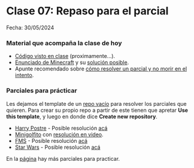 # Clase 07: Repaso para el parcial

Fecha: 30/05/2024

### Material que acompaña la clase de hoy
* [Código visto en clase]() (proximamente...).
* [Enunciado de Minecraft](https://docs.google.com/document/d/1i9rB5AzRswz_0Z4T1v5IgRhC3UT-d_Ib1K7LUeq5sa0/edit#) y su [solución posible](https://github.com/haskell-uqbar/integrador-minecraft).
* Apunte recomendado sobre [cómo resolver un parcial y no morir en el intento](https://docs.google.com/document/d/11X_4N1VfZB78f5Ff6M3VcW40nazlEFQu1d2p3Lyjg5c/edit#heading=h.4s3whc7yvau4).

### Parciales para prácticar

Les dejamos el template de un [repo vacío](https://github.com/pdepjm/2024-f-repoBase) para resolver los parciales que quieren. Para crear su propio repo a partir de este tienen que apretar **Use this template**, y luego en donde dice **Create new repository**.

* [Harry Postre](https://docs.google.com/document/d/1jNjWDojVUCg_PtY3_0XLCbGYkEOP-Jus0_BRzGGI2_o/edit) - Posible resolución [acá](https://github.com/pdepjm/2022-f-parcialhp-asanzo)
* [Minigolfito](https://docs.google.com/document/d/1LeWBI6pg_7uNFN_yzS2DVuVHvD0M6PTlG1yK0lCvQVE/edit) con [resolución en video](https://www.youtube.com/watch?v=NEhCiL7JTo8&ab_channel=ParadigmasdeProgramaci%C3%B3n-Mi%C3%A9rcolesTarde).
* [FMS](https://docs.google.com/document/d/1AtD9mZGiUNEKmZ_aaWSCoNaeowLTMUhFRVHm-GZIF-w/edit) - Posible resolución [acá](https://github.com/pdepjm/2021-f-parcialfms-PalumboN)
* [Star Wars](https://docs.google.com/document/d/1rbOy1rIFmBxMRhTOWvI-u097l9KatHRbqt5KBXvVSfI/edit) - Posible resolución [acá](https://github.com/pdepjm/2023-f-parcial-lspigariol/blob/master/src/Library.hs)

 En la [página](https://www.pdep.com.ar/material/parciales) hay más parciales para practicar.
